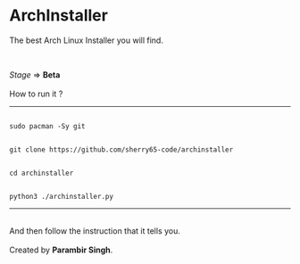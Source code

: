 # ArchInstaller
The best Arch Linux Installer you will find.

<br>

_Stage_ => **Beta**
<br><br>
How to run it ?
<hr>
<code>
sudo pacman -Sy git
<br>
git clone https://github.com/sherry65-code/archinstaller
<br>
cd archinstaller
<br>
python3 ./archinstaller.py
</code>
<hr>
<br>
And then follow the instruction that it tells you.
<br>
<br>
Created by <b>Parambir Singh</b>.